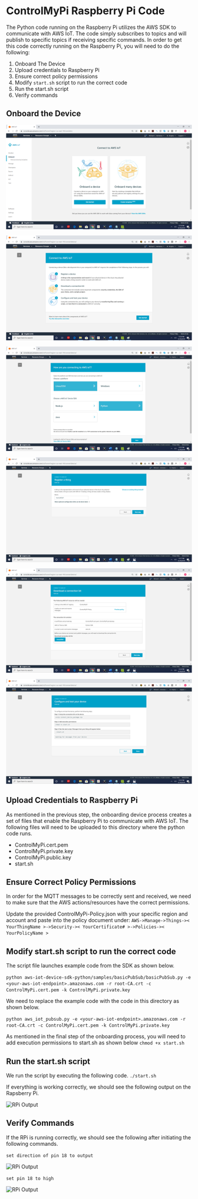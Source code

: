 # ControlMyPi Raspberry Pi Code
The Python code running on the Raspberry Pi utilizes the AWS SDK to communicate with AWS IoT. The code simply subscribes to topics and will publish to specific topics if receiving specific commands. In order to get this code correctly running on the Raspberry Pi, you will need to do the following:
1. Onboard The Device
2. Upload credentials to Raspberry Pi
3. Ensure correct policy permissions
4. Modify ```start.sh``` script to run the correct code
5. Run the start.sh script
6. Verify commands

## Onboard the Device
![Onboarding 1](/images/aws-iot-onboard-device-1.png)

![Onboarding 2](/images/aws-iot-onboard-device-2.png)

![Onboarding 3](/images/aws-iot-onboard-device-3.png)

![Onboarding 4](/images/aws-iot-onboard-device-4.png)

![Onboarding 5](/images/aws-iot-onboard-device-5.png)

![Onboarding 6](/images/aws-iot-onboard-device-6.png)

## Upload Credentials to Raspberry Pi
As mentioned in the previous step, the onboarding device process creates a set of files that enable the Raspberry Pi to communicate with AWS IoT. The following files will need to be uploaded to this directory where the python code runs.
- ControlMyPi.cert.pem
- ControlMyPi.private.key
- ControlMyPi.public.key
- start.sh

## Ensure Correct Policy Permissions
In order for the MQTT messages to be correctly sent and received, we need to make sure that the AWS actions/resources have the correct permissions.

Update the provided ControlMyPi-Policy.json with your specific region and account and paste into the policy document under:
```AWS->Manage->Things->< YourThingName >->Security->< YourCertificate# >->Policies->< YourPolicyName >```

## Modify start.sh script to run the correct code
The script file launches example code from the SDK as shown below.

```python aws-iot-device-sdk-python/samples/basicPubSub/basicPubSub.py -e <your-aws-iot-endpoint>.amazonaws.com -r root-CA.crt -c ControlMyPi.cert.pem -k ControlMyPi.private.key```

We need to replace the example code with the code in this directory as shown below.

```python aws_iot_pubsub.py -e <your-aws-iot-endpoint>.amazonaws.com -r root-CA.crt -c ControlMyPi.cert.pem -k ControlMyPi.private.key```

As mentioned in the final step of the onboarding process, you will need to add execution permissions to start.sh as shown below
```chmod +x start.sh```

## Run the start.sh script
We run the script by executing the following code.
```./start.sh```

If everything is working correctly, we should see the following output on the Rapsberry Pi.

![RPi Output](/images/rpi-code-startup.png)

## Verify Commands
If the RPi is running correctly, we should see the following after initiating the following commands.

```set direction of pin 18 to output```

![RPi Output](/images/rpi-code-set-direction.png)

```set pin 18 to high```

![RPi Output](/images/rpi-code-set-level.png)
